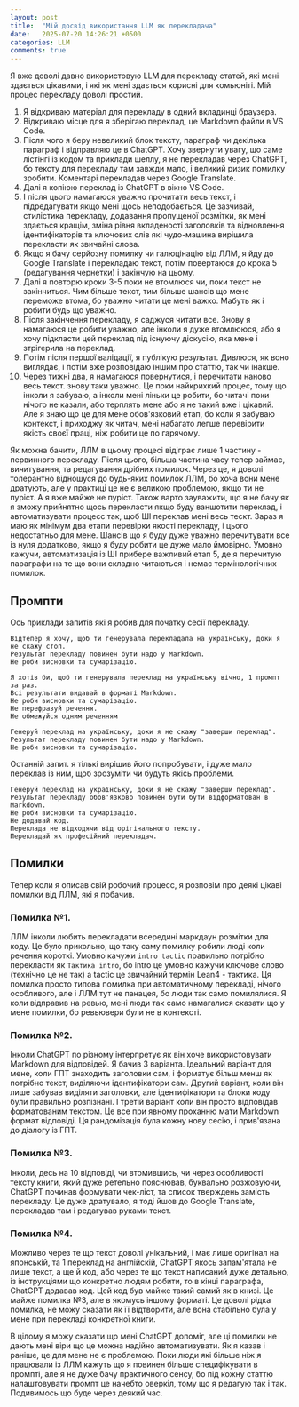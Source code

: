 ```yaml
---
layout: post
title:  "Мій досвід використання LLM як перекладача"
date:   2025-07-20 14:26:21 +0500
categories: LLM
comments: true
---
```


Я вже доволі давно використовую LLM для перекладу статей, які мені здається цікавими, і які як мені здається корисні для комьюніті. Мій процес перекладу доволі простий. 

1. Я відкриваю матеріал для перекладу в одний вкладинці браузера.
2. Відкриваю місце для я зберігаю переклад, це Markdown файли в VS Code.
3. Після чого я беру невеликий блок тексту, параграф чи декілька параграф і відправляю це в ChatGPT. Хочу звернути увагу, що саме лістінгі із кодом та приклади шеллу, я не перекладав через ChatGPT, бо тексту для перекладу там завжди мало, і великий ризик помилку зробити. Коментарі перекладав через Google Translate.
4. Далі я копіюю переклад із ChatGPT в вікно VS Code.
5. І після цього намагаюся уважно прочитати весь текст, і підредагувати якщо мені щось неподобається. Це зазчивай, стилістика перекладу, додавання пропущеної розмітки, як мені здається кращім, зміна рівня вкладеності заголовків та відновлення ідентифікаторів та ключових слів які чудо-машина вирішила перекласти як звичайні слова.
6. Якщо я бачу серйозну помилку чи галюцінацію від ЛЛМ, я йду до Google Translate і перекладаю текст, потім повертаюся до крока 5 (редагування чернетки) і закінчую на цьому.
7. Далі я повторю кроки 3-5 поки не втомлюся чи, поки текст не закінчиться. Чим більше текст, тим більше шансів що мене переможе втома, бо уважно читати це мені важко. Мабуть як і робити будь що уважно.
8. Після закінчення перекладу, я саджуся читати все. Знову я намагаюся це робити уважно, але інколи я дуже втомлююся, або я хочу підкласти цей переклад під існуючу діскусію, яка мене і зтрігерила на переклад. 
9. Потім після першої валідації, я публікую результат. Дивлюся, як воно виглядає, і потім вже розповідаю іншим про статтю, так чи інакше.
10. Через тижні два, я намагаюся повернутися, і перечитати наново весь текст. знову таки уважно. Це поки найкрихкий процес, тому що інколи я забуваю, а інколи мені ліньки це робити, бо читачі поки нічого не казали, або терплять мене або я не такий вже і цікавий. Але я знаю що це для мене обов'язковий етап, бо коли я забуваю контекст, і приходжу як читач, мені набагато легше перевірити якість своєї праці, ніж робити це по гарячому.

Як можна бачити, ЛЛМ в цьому процесі відіграє лише 1 частину - первинного перекладу. Після цього, більша частина часу тепер займає, вичитування, та редагування дрібних помилок. Через це, я доволі толерантно відношуся до будь-яких помилок ЛЛМ, бо хоча вони мене дратують, але у практиці це не є великою проблемою, якщо ти не пуріст. А я вже майже не пуріст. Також варто зауважити, що я не бачу як я зможу прийнятно щось перекласти якщо буду ваншотити переклад, і автоматизувати процесс так, щоб ШІ переклав мені весь тескт. Зараз я маю як мінімум два етапи перевірки якості перекладу, і цього недостатньо для мене. Шансів що я буду дуже уважно перечитувати все із нуля додатково, якщо я буду робити це дуже мало ймовірно. Умовно кажучи, автоматизація із ШІ прибере важливий етап 5, де я перечитую параграфи на те що вони складно читаються і немає термінологічних помилок.

## Промпти

Ось приклади запитів які я робив для початку сесії перекладу.
```
Відтепер я хочу, щоб ти генерувала перекладала на українську, доки я не скажу стоп. 
Результат перекладу повинен бути надо у Markdown. 
Не роби висновки та сумарізацію.
```

```
Я хотів би, щоб ти генерувала переклад на українську вічно, 1 промпт за раз. 
Всі результати видавай в форматі Markdown. 
Не роби висновки та сумарізацію. 
Не перефразуй речення. 
Не обмежуйся одним реченням
```

```
Генеруй переклад на українську, доки я не скажу "заверши переклад". 
Результат перекладу повинен бути надо у Markdown. 
Не роби висновки та сумарізацію.
```

Останній запит. я тількі вирішив його попробувати, і дуже мало переклав із ним, щоб зрозуміти чи будуть якісь проблеми.

```
Генеруй переклад на українську, доки я не скажу "заверши переклад". 
Результат перекладу обов'язково повинен бути бути відформатован в Markdown. 
Не роби висновки та сумарізацію. 
Не додавай код. 
Переклада не відходячи від орігінального тексту. 
Перекладай як професійний перекладач.
```

## Помилки
Тепер коли я описав свій робочий процесс, я розповім про деякі цікаві помилки від ЛЛМ, які я побачив.

### Помилка №1.
ЛЛМ інколи любить перекладати всередині маркдаун розмітки для коду. Це було прикольно, що таку саму помилку робили люді коли речення короткі. Умовно качужи `intro tactic` правильно потрібно перекласти як `Тактика intro`, бо intro це умовно кажучи ключове слово (технічно це не так) а tactic це звичайний термін Lean4 - тактика. 
Ця помилка просто типова помилка при автоматичному перекладі, нічого особливого, але і ЛЛМ тут не панацея, бо люди так само помилялися. Я коли відправив на ревью, мені люди так само намагалися сказати що у мене помилки, бо ревьювери були не в контексті.

### Помилка №2.
Інколи ChatGPT по різному інтерпретує як він хоче використовувати Markdown для відповідей. Я бачив 3 варіанта. Ідеальний варіант для мене, коли ГПТ знаходить заголовки сам, і форматує більш менш як потрібно текст, виділяючи ідентифікатори сам. Другий варіант, коли він лише забував виділяти заголовки, але ідентифікатори та блоки коду були правильно розпізнані. І третій варіант коли він просто відповідав форматованим текстом. Це все при явному проханню мати Markdown формат відповіді.
Ця рандомізація була кожну нову сесію, і прив'язана до діалогу із ГПТ.

### Помилка №3.
Інколи, десь на 10 відповіді, чи втомившись, чи через особливості тексту книги, який дуже ретельно пояснював, буквально розжовуючи, ChatGPT починав формувати чек-ліст, та список тверждень замість перекладу. Це дуже дратувало, я тоді йшов до Google Translate, перекладав там і редагував руками текст.

### Помилка №4.
Можливо через те що текст доволі унікальний, і має лише оригінал на японській, та 1 переклад на англійскій, ChatGPT якось запам'ятала не лише текст, а ще й код, або через те що текст написаний дуже детально, із інструкціями що конкретно людям робити, то в кінці параграфа, ChatGPT додавав код. Цей код був майже такий самий як в книзі. Це майже помилка №3, але в якомусь іншому форматі.
Це доволі рідка помилка, не можу сказати як її відтворити, але вона стабільно була у мене при перекладі конкретної книги.

В цілому я можу сказати що мені ChatGPT допоміг, але ці помилки не дають мені віри що це можна надійно автоматизувати. Як я казав і раніше, це для мене не є проблемою. Поки люди які більше ніж я працювали із ЛЛМ кажуть що я повинен більше специфікувати в промпті, але я не дуже бачу практичного сенсу, бо під кожну статтю налаштовувати промпт це начебто оверкіл, тому що я редагую так і так. Подивимось що буде через деякий час.